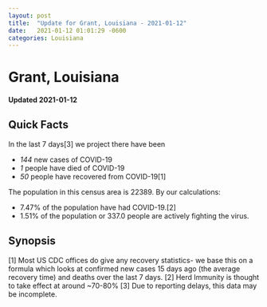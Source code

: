 ```yaml
---
layout: post
title:  "Update for Grant, Louisiana - 2021-01-12"
date:   2021-01-12 01:01:29 -0600
categories: Louisiana
---
```


# Grant, Louisiana
#### Updated 2021-01-12

## Quick Facts

In the last 7 days[3] we project there have been
- *144* new cases of COVID-19
- *1* people have died of COVID-19
- *50* people have recovered from COVID-19[1]

The population in this census area is 22389. By our calculations:
- 7.47% of the population have had COVID-19.[2]
- 1.51% of the population or 337.0 people are actively fighting the virus.

## Synopsis




[1] Most US CDC offices do give any recovery statistics- we base this on a formula which looks at confirmed new cases
15 days ago (the average recovery time) and deaths over the last 7 days.
[2] Herd Immunity is thought to take effect at around ~70-80%
[3] Due to reporting delays, this data may be incomplete. 
    